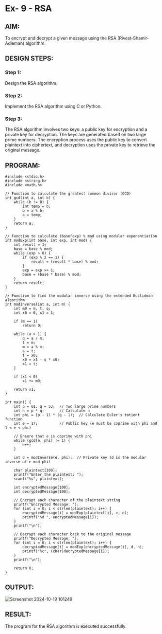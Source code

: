 # Ex- 9 - RSA

## AIM:
To encrypt and decrypt a given message using the RSA (Rivest-Shamir-Adleman) algorithm.

## DESIGN STEPS:

### Step 1:
Design the RSA algorithm.

### Step 2:
Implement the RSA algorithm using C or Python.

### Step 3:
The RSA algorithm involves two keys: a public key for encryption and a private key for decryption. The keys are generated based on two large prime numbers. The encryption process uses the public key to convert plaintext into ciphertext, and decryption uses the private key to retrieve the original message.

## PROGRAM:
~~~
#include <stdio.h>
#include <string.h>
#include <math.h>

// Function to calculate the greatest common divisor (GCD)
int gcd(int a, int b) {
    while (b != 0) {
        int temp = b;
        b = a % b;
        a = temp;
    }
    return a;
}

// Function to calculate (base^exp) % mod using modular exponentiation
int modExp(int base, int exp, int mod) {
    int result = 1;
    base = base % mod;
    while (exp > 0) {
        if (exp % 2 == 1) {
            result = (result * base) % mod;
        }
        exp = exp >> 1;
        base = (base * base) % mod;
    }
    return result;
}

// Function to find the modular inverse using the extended Euclidean algorithm
int modInverse(int a, int m) {
    int m0 = m, t, q;
    int x0 = 0, x1 = 1;
    
    if (m == 1)
        return 0;

    while (a > 1) {
        q = a / m;
        t = m;
        m = a % m;
        a = t;
        t = x0;
        x0 = x1 - q * x0;
        x1 = t;
    }

    if (x1 < 0)
        x1 += m0;

    return x1;
}

int main() {
    int p = 61, q = 53;  // Two large prime numbers
    int n = p * q;       // Calculate n
    int phi = (p - 1) * (q - 1);  // Calculate Euler's totient function
    int e = 17;          // Public key (e must be coprime with phi and 1 < e < phi)
    
    // Ensure that e is coprime with phi
    while (gcd(e, phi) != 1) {
        e++;
    }
    
    int d = modInverse(e, phi);  // Private key (d is the modular inverse of e mod phi)
    
    char plaintext[100];
    printf("Enter the plaintext: ");
    scanf("%s", plaintext);
    
    int encryptedMessage[100];
    int decryptedMessage[100];
    
    // Encrypt each character of the plaintext string
    printf("Encrypted Message: ");
    for (int i = 0; i < strlen(plaintext); i++) {
        encryptedMessage[i] = modExp(plaintext[i], e, n);
        printf("%d ", encryptedMessage[i]);
    }
    printf("\n");
    
    // Decrypt each character back to the original message
    printf("Decrypted Message: ");
    for (int i = 0; i < strlen(plaintext); i++) {
        decryptedMessage[i] = modExp(encryptedMessage[i], d, n);
        printf("%c", (char)decryptedMessage[i]);
    }
    printf("\n");
    
    return 0;
}
~~~

## OUTPUT:
![Screenshot 2024-10-19 101249](https://github.com/user-attachments/assets/30bb0124-517e-4fff-a6f7-3fb97bf8c6e9)


## RESULT:
The program for the RSA algorithm is executed successfully.
